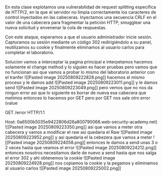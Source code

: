 En esta clase explotamos una vulnerabilidad de request splitting específica de HTTP/2, en la que el servidor no limpia correctamente los caracteres de control inyectados en las cabeceras. Inyectamos una secuencia CRLF en el valor de una cabecera para fragmentar la petición HTTP, smugglear una nueva solicitud y envenenar la cola de respuestas.

Con este ataque, esperamos a que el usuario administrador inicie sesión. Capturamos su sesión mediante un código 302 redirigiéndolo a su panel, reutilizamos su cookie y finalmente eliminamos al usuario carlos para completar el laboratorio.

Solucion
vamos a interceptar la pagina principal e interpetamos hacemos solamente el change method y lo siguien es hacer pruebas pero vamos que no funcionan asi que vamos a probar lo mismo del laboratorio anterior con el tranfer
![[Pasted image 20250809222828.png]]
hacemos el mismo proceso y le damos add
![[Pasted image 20250809223011.png]]
y le damos send
![[Pasted image 20250809223049.png]]
pero vemos que no nos da ningun error asi que lo siguiente es borrar de nueva esa cabecera que metimos
entonces lo hacemos por GET pero por GET nos sale otro error
(value



GET /error HTTP/1.1

Host: 0a6500b5035e9422806d26a800790066.web-security-academy.net)
![[Pasted image 20250809223350.png]]
asi que vamos a meter otra cabecera y vamos a modificar el raw
asi quedaria el Raw
![[Pasted image 20250809223952.png]]
y asi quedaria el la cebezera que vamos a meter
![[Pasted image 20250809224058.png]]
entonces le damos a send unas 3 o 2 veces hasta que veamos el error
![[Pasted image 20250809224212.png]]
entonces nosotros necesitamos darle de nuevo a send hasta que nos salga el  error 302 y ahi obtenemos la cookie
![[Pasted image 20250809224928.png]]
nos copiamos la cookie y la pegamos  y eliminamos al usuario carlos
![[Pasted image 20250809225002.png]]

